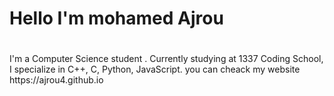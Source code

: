 <h1>Hello I'm mohamed Ajrou<h1></h1>
I'm a Computer Science student . Currently studying at 1337 Coding School, I specialize in C++, C, Python, JavaScript.
you can cheack my website
https://ajrou4.github.io
